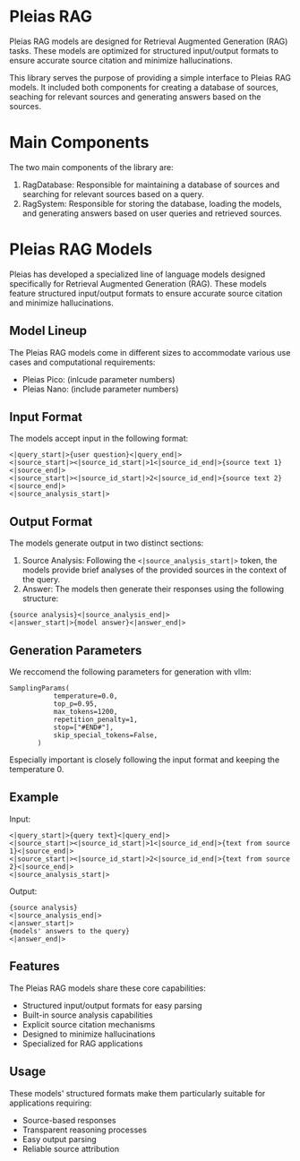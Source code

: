 # Pleias RAG

Pleias RAG models are designed for Retrieval Augmented Generation (RAG) tasks. These models are optimized for structured input/output formats to ensure accurate source citation and minimize hallucinations.

This library serves the purpose of providing a simple interface to Pleias RAG models. It included both components for creating a database of sources, seaching for relevant sources and generating answers based on the sources. 

# Main Components
The two main components of the library are: 
1. RagDatabase: Responsible for maintaining a database of sources and searching for relevant sources based on a query.
2. RagSystem: Responsible for storing the database, loading the models, and generating answers based on user queries and retrieved sources.



# Pleias RAG Models

Pleias has developed a specialized line of language models designed specifically for Retrieval Augmented Generation (RAG). These models feature structured input/output formats to ensure accurate source citation and minimize hallucinations.

## Model Lineup

The Pleias RAG models come in different sizes to accommodate various use cases and computational requirements:

- Pleias Pico: (inlcude parameter numbers)
- Pleias Nano: (include parameter numbers)
  
## Input Format

The models accept input in the following format:

```
<|query_start|>{user question}<|query_end|>
<|source_start|><|source_id_start|>1<|source_id_end|>{source text 1}<|source_end|>
<|source_start|><|source_id_start|>2<|source_id_end|>{source text 2}<|source_end|>
<|source_analysis_start|>
```

## Output Format

The models generate output in two distinct sections:

1. Source Analysis: Following the `<|source_analysis_start|>` token, the models provide brief analyses of the provided sources in the context of the query.
2. Answer: The models then generate their responses using the following structure:

```
{source analysis}<|source_analysis_end|>
<|answer_start|>{model answer}<|answer_end|>

```

## Generation Parameters

We reccomend the following parameters for generation with vllm: 
```
SamplingParams(
           temperature=0.0,
           top_p=0.95,
           max_tokens=1200,
           repetition_penalty=1,
           stop=["#END#"],
           skip_special_tokens=False,
       )
```
Especially important is closely following the input format and keeping the temperature 0.

## Example

Input:
```
<|query_start|>{query text}<|query_end|>
<|source_start|><|source_id_start|>1<|source_id_end|>{text from source 1}<|source_end|>
<|source_start|><|source_id_start|>2<|source_id_end|>{text from source 2}<|source_end|>
<|source_analysis_start|>
```

Output:
```
{source analysis}
<|source_analysis_end|>
<|answer_start|>
{models' answers to the query}
<|answer_end|>
```

## Features

The Pleias RAG models share these core capabilities:

- Structured input/output formats for easy parsing
- Built-in source analysis capabilities
- Explicit source citation mechanisms
- Designed to minimize hallucinations
- Specialized for RAG applications

## Usage

These models' structured formats make them particularly suitable for applications requiring:

- Source-based responses
- Transparent reasoning processes
- Easy output parsing
- Reliable source attribution

